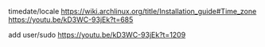 timedate/locale
https://wiki.archlinux.org/title/Installation_guide#Time_zone
https://youtu.be/kD3WC-93jEk?t=685

add user/sudo
https://youtu.be/kD3WC-93jEk?t=1209